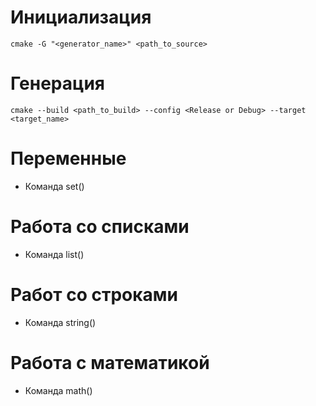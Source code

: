 # Инициализация
```cmake -G "<generator_name>" <path_to_source>```
# Генерация
```cmake --build <path_to_build> --config <Release or Debug> --target <target_name>```
# Переменные
* Команда set()
# Работа со списками
* Команда list()
# Работ со строками 
* Команда string()
# Работа с математикой
* Команда math()